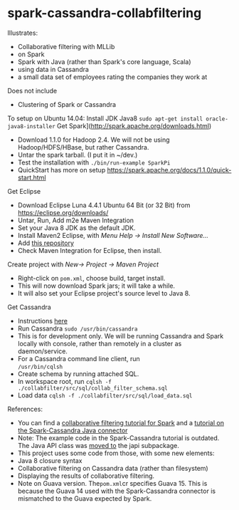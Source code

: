 spark-cassandra-collabfiltering
===============================

Illustrates:
- Collaborative filtering with MLLib
- on Spark 
- Spark with Java (rather than Spark's core language, Scala)
- using data in Cassandra
- a small data set of employees rating the companies they work at

Does not include
- Clustering of Spark or Cassandra

To setup on Ubuntu 14.04:
Install JDK Java8 
````sudo apt-get install oracle-java8-installer````
Get Spark](http://spark.apache.org/downloads.html)
- Download 1.1.0 for Hadoop 2.4. We will not be using Hadoop/HDFS/HBase, but rather Cassandra.
- Untar the spark tarball. (I put it in ~/dev.)
- Test the installation with 
````./bin/run-example SparkPi````
- QuickStart has more on setup  https://spark.apache.org/docs/1.1.0/quick-start.html

Get Eclipse
- Download Eclipse Luna 4.4.1 Ubuntu 64 Bit (or 32 Bit) from https://eclipse.org/downloads/
- Untar, Run, Add m2e Maven Integration
- Set your Java 8 JDK as the default JDK. 
- Install Maven2 Eclipse, with *Menu Help -> Install New Software…*
- Add [this repository](http://download.eclipse.org/technology/m2e/releases)
- Check Maven Integration for Eclipse, then install.

Create project with *New-> Project -> Maven Project*

- Right-click on ````pom.xml````, choose build, target install.
- This will now download Spark jars; it will take a while.
- It will also set your Eclipse project's source level to Java 8.
 
Get Cassandra
- Instructions [here](http://www.datastax.com/documentation/cassandra/2.0/cassandra/install/installDeb_t.html)
- Run Cassandra
````sudo /usr/bin/cassandra````
- This is for development only. We will be running Cassandra and Spark locally with console, rather than remotely in a cluster as daemon/service.
- For a Cassandra command line client, run  
````/usr/bin/cqlsh````
- Create schema by running attached SQL.
- In workspace root, run
 ````cqlsh -f ./collabfilter/src/sql/collab_filter_schema.sql````
- Load data
````cqlsh -f ./collabfilter/src/sql/load_data.sql````

References:
- You can find a [collaborative filtering tutorial for Spark](https://spark.apache.org/docs/1.1.0/mllib-collaborative-filtering.html)  and a [tutorial on the Spark-Cassandra Java connector](http://www.datastax.com/dev/blog/accessing-cassandra-from-spark-in-java) 
- Note: The example code in the Spark-Cassandra tutorial is outdated. The Java API class was [moved to](https://github.com/datastax/spark-cassandra-connector/commit/36ad9cd6c13600144e3e27533587db926e41af2e)  the  japi subpackage.
- This project uses some code from those, with some new elements:
- Java 8 closure syntax
- Collaborative filtering on Cassandra data (rather than  filesystem)
- Displaying the  results of collaborative filtering.
- Note on Guava version. The````pom.xml````cr specifies Guava 15. This is because the  Guava 14 used with the Spark-Cassandra connector is mismatched to the Guava expected by Spark.

 


